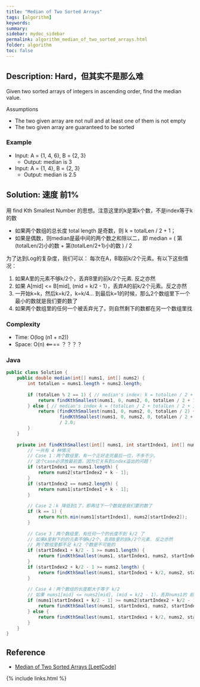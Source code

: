 ```yaml
---
title: "Median of Two Sorted Arrays"
tags: [algorithm]
keywords:
summary:
sidebar: mydoc_sidebar
permalink: algorithm_median_of_two_sorted_arrays.html
folder: algorithm
toc: false
---
```


## Description: Hard，但其实不是那么难
Given two sorted arrays of integers in ascending order, find the median value.

Assumptions
* The two given array are not null and at least one of them is not empty
* The two given array are guaranteed to be sorted

### Example
* Input: A = {1, 4, 6}, B = {2, 3}
  * Output: median is 3
* Input: A = {1, 4}, B = {2, 3}
  * Output: median is 2.5

## Solution: 速度 前1%
用 find Kth Smallest Number 的思想。注意这里的k是第k个数，不是index等于k的数
* 如果两个数组的总长度 total length 是奇数，则 k = totalLen / 2 + 1；
* 如果是偶数，则median是最中间的两个数之和除以二，即 median = ( 第(totalLen/2)小的数 + 第(totalLen/2+1)小的数 ) / 2

为了达到Log的复杂度，我们可以：
每次在A，B取前k/2个元素。有以下这些情况：
1) 如果A里的元素不够k/2个，丢弃B里的前k/2个元素. 反之亦然
2) 如果 A[mid] <= B[mid], (mid = k/2 - 1），丢弃A的前k/2个元素。反之亦然
3) 一开始k=k，然后k=k/2，k=k/4... 到最后k=1的时候，那么2个数组里下一个最小的数就是我们要的数了
4) 如果两个数组里的任何一个被丢弃光了，则自然剩下的数都在另一个数组里找

### Complexity
* Time: O(log (n1 + n2))
* Space: O(n) <==== ？？？？

### Java
```java
public class Solution {
    public double median(int[] nums1, int[] nums2) {
        int totalLen = nums1.length + nums2.length;
    
        if (totalLen % 2 == 1) { // median's index: k = totalLen / 2 + 1
            return findKthSmallest(nums1, 0, nums2, 0, totalLen / 2 + 1);
        } else { // median's index k = (totalLen / 2 + totalLen / 2 + 1) / 2;
            return (findKthSmallest(nums1, 0, nums2, 0, totalLen / 2) + 
                    findKthSmallest(nums1, 0, nums2, 0, totalLen / 2 + 1)) 
                    / 2.0;
        }
    }
  
    private int findKthSmallest(int[] nums1, int startIndex1, int[] nums2, int startIndex2, int k) {
        // 一共有 4 种情况
        // Case 1：两个数组里，有一个正好走完最后一位，不多不少。
        // 这个case必须放最前面，因为它关系到index溢出的问题！
        if (startIndex1 == nums1.length) {
            return nums2[startIndex2 + k - 1];
        }
        if (startIndex2 == nums2.length) {
            return nums1[startIndex1 + k - 1];
        }
    
        // Case 2：k 降低到1了，即再往下一个数就是我们要的数了
        if (k == 1) {
            return Math.min(nums1[startIndex1], nums2[startIndex2]);
        }
    
        // Case 3：两个数组里，有任何一个的长度不到 k/2 了
        // 如果A里剩下的的元素不够k/2个，丢弃B里的前k/2个元素. 反之亦然
        // 两个数组里都不足 k/2 个数是不可能的
        if (startIndex1 + k/2 - 1 >= nums1.length) {
            return findKthSmallest(nums1, startIndex1, nums2, startIndex2 + k/2, k - k/2);
        }
        if (startIndex2 + k/2 - 1 >= nums2.length) {
            return findKthSmallest(nums1, startIndex1 + k/2, nums2, startIndex2, k - k/2);
        }
    
        // Case 4：两个数组的长度都大于等于 k/2
        // 如果 nums1[mid] <= nums2[mid], (mid = k/2 - 1），丢弃nums1的 前k/2个元素。反之亦然
        if (nums1[startIndex1 + k/2 - 1] >= nums2[startIndex2 + k/2 - 1]) {
            return findKthSmallest(nums1, startIndex1, nums2, startIndex2 + k/2, k - k/2);
        } else {
            return findKthSmallest(nums1, startIndex1 + k/2, nums2, startIndex2, k - k/2);
        }
    }
}
```

## Reference
* [Median of Two Sorted Arrays [LeetCode]](https://leetcode.com/problems/median-of-two-sorted-arrays/description/)

{% include links.html %}

